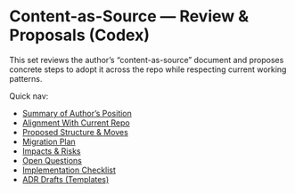 # Content-as-Source — Review & Proposals (Codex)

This set reviews the author’s “content-as-source” document and proposes concrete steps to adopt it across the repo while respecting current working patterns.

Quick nav:
- [Summary of Author’s Position](01-summary.md)
- [Alignment With Current Repo](02-alignment-with-codebase.md)
- [Proposed Structure & Moves](03-proposals.md)
- [Migration Plan](04-migration-plan.md)
- [Impacts & Risks](05-impacts-and-risks.md)
- [Open Questions](06-open-questions.md)
- [Implementation Checklist](07-implementation-checklist.md)
- [ADR Drafts (Templates)](08-adr-drafts.md)
